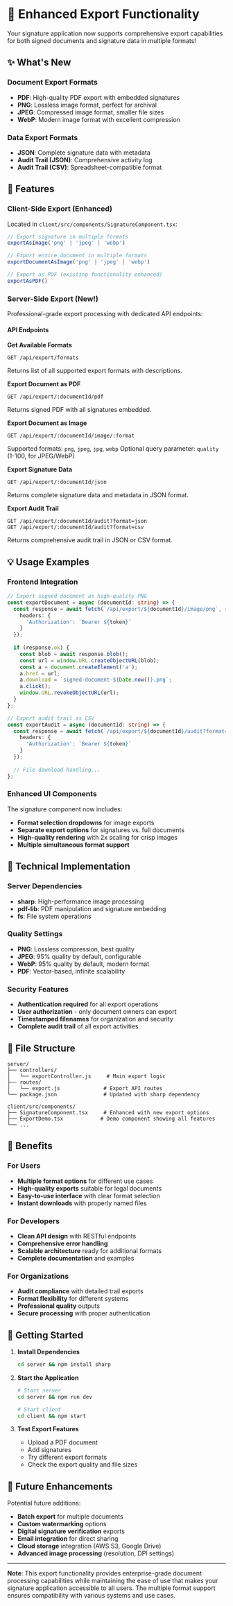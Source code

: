 # 🎉 Enhanced Export Functionality

Your signature application now supports comprehensive export capabilities for both signed documents and signature data in multiple formats!

## ✨ What's New

### Document Export Formats
- **PDF**: High-quality PDF export with embedded signatures
- **PNG**: Lossless image format, perfect for archival
- **JPEG**: Compressed image format, smaller file sizes
- **WebP**: Modern image format with excellent compression

### Data Export Formats
- **JSON**: Complete signature data with metadata
- **Audit Trail (JSON)**: Comprehensive activity log
- **Audit Trail (CSV)**: Spreadsheet-compatible format

## 🚀 Features

### Client-Side Export (Enhanced)
Located in `client/src/components/SignatureComponent.tsx`:

```typescript
// Export signature in multiple formats
exportAsImage('png' | 'jpeg' | 'webp')

// Export entire document in multiple formats  
exportDocumentAsImage('png' | 'jpeg' | 'webp')

// Export as PDF (existing functionality enhanced)
exportAsPDF()
```

### Server-Side Export (New!)
Professional-grade export processing with dedicated API endpoints:

#### API Endpoints

**Get Available Formats**
```
GET /api/export/formats
```
Returns list of all supported export formats with descriptions.

**Export Document as PDF**
```
GET /api/export/:documentId/pdf
```
Returns signed PDF with all signatures embedded.

**Export Document as Image**
```
GET /api/export/:documentId/image/:format
```
Supported formats: `png`, `jpeg`, `jpg`, `webp`
Optional query parameter: `quality` (1-100, for JPEG/WebP)

**Export Signature Data**
```
GET /api/export/:documentId/json
```
Returns complete signature data and metadata in JSON format.

**Export Audit Trail**
```
GET /api/export/:documentId/audit?format=json
GET /api/export/:documentId/audit?format=csv
```
Returns comprehensive audit trail in JSON or CSV format.

## 💡 Usage Examples

### Frontend Integration

```typescript
// Export signed document as high-quality PNG
const exportDocument = async (documentId: string) => {
  const response = await fetch(`/api/export/${documentId}/image/png`, {
    headers: {
      'Authorization': `Bearer ${token}`
    }
  });
  
  if (response.ok) {
    const blob = await response.blob();
    const url = window.URL.createObjectURL(blob);
    const a = document.createElement('a');
    a.href = url;
    a.download = `signed-document-${Date.now()}.png`;
    a.click();
    window.URL.revokeObjectURL(url);
  }
};

// Export audit trail as CSV
const exportAudit = async (documentId: string) => {
  const response = await fetch(`/api/export/${documentId}/audit?format=csv`, {
    headers: {
      'Authorization': `Bearer ${token}`
    }
  });
  
  // File download handling...
};
```

### Enhanced UI Components

The signature component now includes:
- **Format selection dropdowns** for image exports
- **Separate export options** for signatures vs. full documents  
- **High-quality rendering** with 2x scaling for crisp images
- **Multiple simultaneous format support**

## 🔧 Technical Implementation

### Server Dependencies
- **sharp**: High-performance image processing
- **pdf-lib**: PDF manipulation and signature embedding
- **fs**: File system operations

### Quality Settings
- **PNG**: Lossless compression, best quality
- **JPEG**: 95% quality by default, configurable
- **WebP**: 95% quality by default, modern format
- **PDF**: Vector-based, infinite scalability

### Security Features
- **Authentication required** for all export operations
- **User authorization** - only document owners can export
- **Timestamped filenames** for organization and security
- **Complete audit trail** of all export activities

## 📁 File Structure

```
server/
├── controllers/
│   └── exportController.js     # Main export logic
├── routes/
│   └── export.js              # Export API routes
└── package.json               # Updated with sharp dependency

client/src/components/
├── SignatureComponent.tsx     # Enhanced with new export options
├── ExportDemo.tsx            # Demo component showing all features
└── ...
```

## 🎯 Benefits

### For Users
- **Multiple format options** for different use cases
- **High-quality exports** suitable for legal documents
- **Easy-to-use interface** with clear format selection
- **Instant downloads** with properly named files

### For Developers
- **Clean API design** with RESTful endpoints
- **Comprehensive error handling** 
- **Scalable architecture** ready for additional formats
- **Complete documentation** and examples

### For Organizations
- **Audit compliance** with detailed trail exports
- **Format flexibility** for different systems
- **Professional quality** outputs
- **Secure processing** with proper authentication

## 🚀 Getting Started

1. **Install Dependencies**
   ```bash
   cd server && npm install sharp
   ```

2. **Start the Application**
   ```bash
   # Start server
   cd server && npm run dev
   
   # Start client  
   cd client && npm start
   ```

3. **Test Export Features**
   - Upload a PDF document
   - Add signatures
   - Try different export formats
   - Check the export quality and file sizes

## 🔮 Future Enhancements

Potential future additions:
- **Batch export** for multiple documents
- **Custom watermarking** options
- **Digital signature verification** exports
- **Email integration** for direct sharing
- **Cloud storage** integration (AWS S3, Google Drive)
- **Advanced image processing** (resolution, DPI settings)

---

**Note**: This export functionality provides enterprise-grade document processing capabilities while maintaining the ease of use that makes your signature application accessible to all users. The multiple format support ensures compatibility with various systems and use cases.
